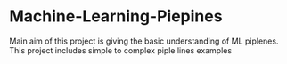 # Machine-Learning-Piepines
Main aim of this project is giving the  basic understanding  of ML piplenes. This project includes simple to complex piple lines examples

